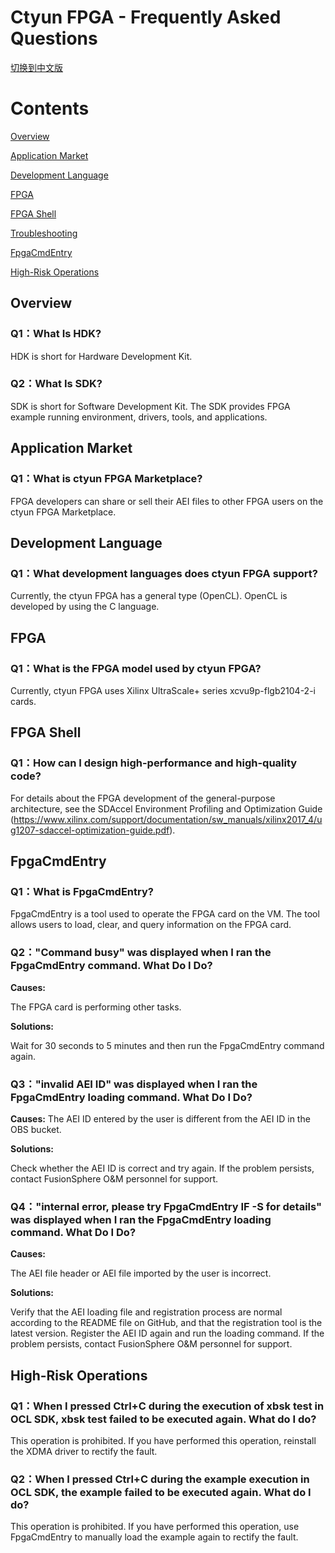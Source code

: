 # Ctyun FPGA - Frequently Asked Questions
[切换到中文版](./FAQs_cn.md)

# Contents
[Overview](#sec_1) 

[Application Market](#sec_2)

[Development Language](#sec_3)

[FPGA](#sec_4)

[FPGA Shell](#sec_5) 

[Troubleshooting](#sec_6)

[FpgaCmdEntry](#sec_7)

[High-Risk Operations](#sec_8)

<a name="sec_1"></a>
## Overview

### Q1：What Is HDK?

HDK is short for Hardware Development Kit. 

### Q2：What Is SDK?

SDK is short for Software Development Kit. The SDK provides FPGA example running environment, drivers, tools, and applications.

<a name="sec_2"></a>
## Application Market
### Q1：What is ctyun FPGA Marketplace?

FPGA developers can share or sell their AEI files to other FPGA users on the ctyun FPGA Marketplace. 

<a name="sec_3"></a>
## Development Language
### Q1：What development languages does ctyun FPGA support?

Currently, the ctyun FPGA has a general type (OpenCL). OpenCL is developed by using the C language.

<a name="sec_4"></a>
## FPGA
### Q1：What is the FPGA model used by ctyun FPGA?

Currently, ctyun FPGA uses Xilinx UltraScale+ series xcvu9p-flgb2104-2-i cards.

<a name="sec_5"></a>
## FPGA Shell

### Q1：How can I design high-performance and high-quality code?


For details about the FPGA development of the general-purpose architecture, see the SDAccel Environment Profiling and Optimization Guide (https://www.xilinx.com/support/documentation/sw_manuals/xilinx2017_4/ug1207-sdaccel-optimization-guide.pdf).

<a name="sec_7"></a>
## FpgaCmdEntry
### Q1：What is FpgaCmdEntry?

FpgaCmdEntry is a tool used to operate the FPGA card on the VM. The tool allows users to load, clear, and query information on the FPGA card.

### Q2："Command busy" was displayed when I ran the FpgaCmdEntry command. What Do I Do?

**Causes:** 

The FPGA card is performing other tasks. 

**Solutions:** 

Wait for 30 seconds to 5 minutes and then run the FpgaCmdEntry command again.

### Q3："invalid AEI ID" was displayed when I ran the FpgaCmdEntry loading command. What Do I Do?

**Causes:** 
The AEI ID entered by the user is different from the AEI ID in the OBS bucket. 

**Solutions:** 

Check whether the AEI ID is correct and try again. If the problem persists, contact FusionSphere O&M personnel for support.

### Q4："internal error, please try FpgaCmdEntry IF -S <slot num> for details" was displayed when I ran the FpgaCmdEntry loading command. What Do I Do?

**Causes:** 

The AEI file header or AEI file imported by the user is incorrect. 

**Solutions:** 

Verify that the AEI loading file and registration process are normal according to the README file on GitHub, and that the registration tool is the latest version. Register the AEI ID again and run the loading command. If the problem persists, contact FusionSphere O&M personnel for support.

<a name="sec_8"></a>
## High-Risk Operations

### Q1：When I pressed Ctrl+C during the execution of xbsk test in OCL SDK, xbsk test failed to be executed again. What do I do?

This operation is prohibited. If you have performed this operation, reinstall the XDMA driver to rectify the fault.

### Q2：When I pressed Ctrl+C during the example execution in OCL SDK, the example failed to be executed again. What do I do?

This operation is prohibited. If you have performed this operation, use FpgaCmdEntry to manually load the example again to rectify the fault.


